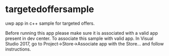 # targetedoffersample
uwp app in c++ sample for targeted offers.

Before running this app please make sure it is associated with a valid app present in dev center.
To associate this sample with valid app. In Visual Studio 2017, go to Project->Store->Associate app with the Store... and follow instructions.